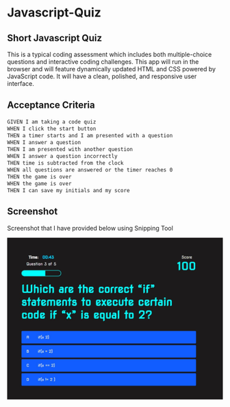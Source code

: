 # Javascript-Quiz

## Short Javascript Quiz

This is a typical coding assessment which includes both multiple-choice questions and interactive coding challenges. This app will run in the browser and will feature dynamically updated HTML and CSS powered by JavaScript code. It will have a clean, polished, and responsive user interface. 

## Acceptance Criteria

```
GIVEN I am taking a code quiz
WHEN I click the start button
THEN a timer starts and I am presented with a question
WHEN I answer a question
THEN I am presented with another question
WHEN I answer a question incorrectly
THEN time is subtracted from the clock
WHEN all questions are answered or the timer reaches 0
THEN the game is over
WHEN the game is over
THEN I can save my initials and my score
```

## Screenshot

Screenshot that I have provided below using Snipping Tool

![Screenshot](./assets/Mock-Up.JPG)
